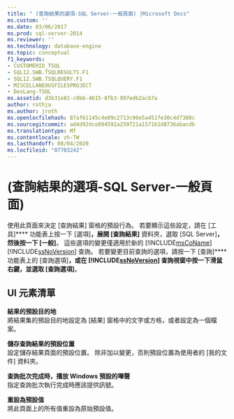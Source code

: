 ```yaml
---
title: " (查詢結果的選項-SQL Server-一般頁面) |Microsoft Docs"
ms.custom: ''
ms.date: 03/06/2017
ms.prod: sql-server-2014
ms.reviewer: ''
ms.technology: database-engine
ms.topic: conceptual
f1_keywords:
- CUSTOMERID_TSQL
- SQL12.SWB.TSQLRESULTS.F1
- SQL12.SWB.TSQLQUERY.F1
- MISCELLANEOUSFILESPROJECT
- DevLang-TSQL
ms.assetid: d3b31e81-c0b6-4615-8fb3-997edb2acb7a
author: rothja
ms.author: jroth
ms.openlocfilehash: 87af61145c4e09c2713c96e5a451fe30c4d7300c
ms.sourcegitcommit: ad4d92dce894592a259721a1571b1d8736abacdb
ms.translationtype: MT
ms.contentlocale: zh-TW
ms.lasthandoff: 08/04/2020
ms.locfileid: "87703242"
---
```

# <a name="options-query-results-sql-server-general-page"></a> (查詢結果的選項-SQL Server-一般頁面) 
  使用此頁面來決定 [查詢結果] 窗格的預設行為。 若要顯示這些設定，請在 [工具]**** 功能表上按一下 [選項]****，展開 [查詢結果]**** 資料夾，選取 [SQL Server]****，然後按一下 [一般]****。 這些選項的變更僅適用於新的 [!INCLUDE[msCoName](../includes/msconame-md.md)] [!INCLUDE[ssNoVersion](../includes/ssnoversion-md.md)] 查詢。 若要變更目前查詢的選項，請按一下 [查詢]**** 功能表上的 [查詢選項]****，或在 [!INCLUDE[ssNoVersion](../includes/ssnoversion-md.md)] 查詢視窗中按一下滑鼠右鍵，並選取 [查詢選項]****。  
  
## <a name="ui-element-list"></a>UI 元素清單  
 **結果的預設目的地**  
 將結果集的預設目的地設定為 [結果] 窗格中的文字或方格，或者設定為一個檔案。  
  
 **儲存查詢結果的預設位置**  
 設定儲存結果頁面的預設位置。 除非加以變更，否則預設位置為使用者的 [我的文件] 資料夾。  
  
 **查詢批次完成時，播放 Windows 預設的嗶聲**  
 指定查詢批次執行完成時應該提供訊號。  
  
 **重設為預設值**  
 將此頁面上的所有值重設為原始預設值。  
  
  
